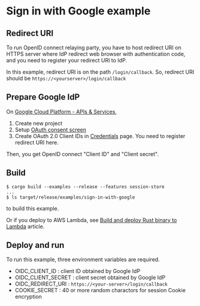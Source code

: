 # Sign in with Google example

## Redirect URI

To run OpenID connect relaying party, you have to host redirect URI on HTTPS server where IdP redirect web browser with authentication code, and you need to register your redirect URI to IdP.

In this example, redirect URI is on the path `/login/callback`.  So, redirect URI should be `https://<yourserver>/login/callback`

## Prepare Google IdP

On [Google Cloud Platform - APIs & Services](https://console.cloud.google.com/apis/dashboard),

1. Create new project
2. Setup [OAuth consent screen](https://console.cloud.google.com/apis/credentials/consent)
3. Create OAuth 2.0 Client IDs in [Credentials](https://console.cloud.google.com/apis/credentials) page. You need to register redirect URI here.

Then, you get OpenID connect "Client ID" and "Client secret".

## Build

```console
$ cargo build --examples --release --features session-store
...
$ ls target/release/examples/sign-in-with-google
```

to build this example.

Or if you deploy to AWS Lambda, see [Build and deploy Rust binary to Lambda](https://github.com/hanabu/lambda-web/blob/main/Deploy.md) article.

## Deploy and run

To run this example, three environment variables are required.

- OIDC_CLIENT_ID : client ID obtained by Google IdP
- OIDC_CLIENT_SECRET : client secret obtained by Google IdP
- OIDC_REDIRECT_URI : `https://<your-server>/login/callback`
- COOKIE_SECRET : 40 or more random charactors for session Cookie encryption
